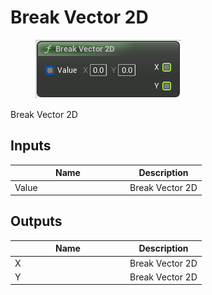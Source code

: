 # Break Vector 2D

<div align="left" data-full-width="false"><figure><img src="../../../../api/Math/Vector2D/Break_Vector_2D.png" alt=""><figcaption></figcaption></figure></div>

Break Vector 2D

## Inputs

<table><thead><tr><th width="170">Name</th><th>Description</th></tr></thead><tbody><tr><td>Value</td><td>Break Vector 2D</td></tr></tbody></table>

## Outputs

<table><thead><tr><th width="170">Name</th><th>Description</th></tr></thead><tbody><tr><td>X</td><td>Break Vector 2D</td></tr><tr><td>Y</td><td>Break Vector 2D</td></tr></tbody></table>
